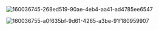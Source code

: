 
![160036745-268ed519-90ae-4eb4-aa41-ad4785ee6547](https://user-images.githubusercontent.com/106817047/235227168-6ff0a33f-610b-4885-9ae5-25102b412819.png)

![160036755-a0f635bf-9d61-4265-a3be-91f180959907](https://user-images.githubusercontent.com/106817047/235227174-ab201d94-a425-41a4-a504-7cd5f598c4d9.png)
